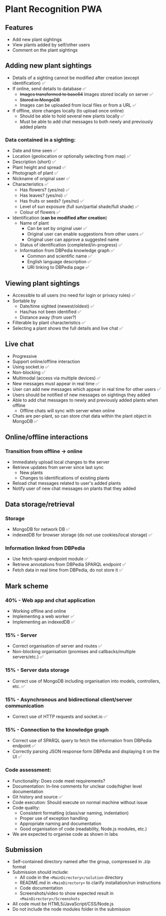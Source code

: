 # Plant Recognition PWA

## Features

- Add new plant sightings
- View plants added by self/other users
- Comment on the plant sightings


## Adding new plant sightings

- Details of a sighting cannot be modified after creation (except identification) ✅
- If online, send details to database ✅
	- ~~Images transformed to base64~~ Images stored locally on server ✅
	- ~~Stored in MongoDB~~
	- Images can be uploaded from local files or from a URL ✅
- If offline, store changes locally (to upload once online) 
	- Should be able to hold several new plants locally ✅
	- Must be able to add chat messages to both newly and previously added plants

### Data contained in a sighting:
- Date and time seen ✅
- Location (geolocation or optionally selecting from map) ✅
- Description (short) ✅
- Plant height and spread ✅
- Photograph of plant ✅
- Nickname of original user ✅
- Characteristics ✅
    - Has flowers? (yes/no) ✅
    - Has leaves? (yes/no) ✅
    - Has fruits or seeds? (yes/no) ✅
    - Level of sun exposure (full sun/partial shade/full shade) ✅
    - Colour of flowers ✅
- Identification (**can be modified after creation**)
    - Name of plant
        - Can be set by original user ✅
        - Original user can enable suggestions from other users ✅
        - Original user can approve a suggested name
    - Status of identification (completed/in-progress) ✅
    - Information from DBPedia knowledge graph ✅
        - Common and scientific name ✅
        - English language description ✅
        - URI linking to DBPedia page ✅


## Viewing plant sightings

- Accessible to all users (no need for login or privacy rules) ✅
- Sortable by
	- Date/time sighted (newest/oldest) ✅
	- Has/has not been identified ✅
	- Distance away (from user?)
- Filterable by plant characteristics ✅
- Selecting a plant shows the full details and live chat ✅


## Live chat

- Progressive
- Support online/offline interaction
- Using socket.io ✅
- Non-blocking ✅
- Multimodal (access via multiple devices) ✅
- New messages must appear in real time ✅
- User can add new messages which appear in real time for other users ✅
- Users should be notified of new messages on sightings they added
- Able to add chat messages to newly and previously added plants when offline
	- Offline chats will sync with server when online
- Chats are per-plant, so can store chat data within the plant object in MongoDB ✅


## Online/offline interactions

### Transition from offline -> online
- Immediately upload local changes to the server
- Retrieve updates from server since last sync
	- New plants
	- Changes to identifications of existing plants
- Reload chat messages related to user's added plants
- Notify user of new chat messages on plants that they added


## Data storage/retrieval

### Storage
- MongoDB for network DB ✅
- indexedDB for browser storage (do not use cookies/local storage) ✅

### Information linked from DBPedia
- Use fetch-sparql-endpoint module ✅
- Retrieve annotations from DBPedia SPARQL endpoint ✅
- Fetch data in real time from DBPedia, do not store it ✅


## Mark scheme

### 40% - Web app and chat application
- Working offline and online
- Implementing a web worker ✅
- Implementing an indexedDB ✅

### 15% - Server
- Correct organisation of server and routes ✅
- Non-blocking organisation (promises and callbacks/multiple servers/etc.) ✅

### 15% - Server data storage
- Correct use of MongoDB including organisation into models, controllers, etc. ✅

### 15% - Asynchronous and bidirectional client/server communication
- Correct use of HTTP requests and socket.io ✅

### 15% - Connection to the knowledge graph
- Correct use of SPARQL query to fetch the information from DBPedia endpoint ✅
- Correctly parsing JSON response form DBPedia and displaying it on the UI ✅

### Code assessment:
- Functionality: Does code meet requirements?
- Documentation: In-line comments for unclear code/higher level documentation
- Git history and source ✅
- Code execution: Should execute on normal machine without issue
- Code quality:
	- Consistent formatting (class/var naming, indentation)
	- Proper use of exception handling
	- Appropriate naming and documentation
	- Good organisation of code (readability, Node.js modules, etc.)
- We are expected to organise code as shown in labs


## Submission

- Self-contained directory named after the group, compressed in .zip format
- Submission should include:
	- All code in the `<MainDirectory>/solution` directory
	- README.md in `<MainDirectory>` to clarify installation/run instructions
	- Code documentation
	- Screenshots/video to show expected result in `<MainDirectory>/Screenshots`
- All code must be HTML5/JavaScript/CSS/Node.js
- Do not include the node modules folder in the submission

